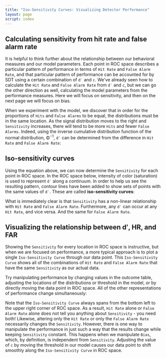 ```yaml
---
title: "Iso-Sensitivity Curves: Visualizing Detector Performance"
layout: page
script: index
---
```


## Calculating sensitivity from hit rate and false alarm rate

It is helpful to think further about the relationship between our behavioral measures and our model
parameters. Each point in ROC space describes a particular pattern of performance in terms of
`Hit Rate` and `False Alarm Rate`, and that particular pattern of performance can be accounted for
by SDT using a certain combination of `d′` and `c`. We've already seen how to calculate the
`Hit Rate` and `False Alarm Rate` from `d′` and `c`, but we can go the other direction as well,
calculating the model parameters from the performance measures. Here we will focus on sensitivity,
and then on the next page we will focus on bias.

<sdt-example-interactive order="trm">
  <sdt-model interactive threshold bias distributions sensitivity color="outcome"></sdt-model>
</sdt-example-interactive>

When we experiment with the model, we discover that in order for the proportions of `Hits` and
`False Alarms` to be equal, the distributions must be in the same location. As the signal
distribution moves to the right and `Sensitivity` increases, there will tend to be more `Hits` and
fewer `False Alarms`. Indeed, using the inverse cumulative distribution function of the normal
distribution, <span class="math-greek">Φ</span><sup class="exp">−1</sup>, `d′` can be determined
from the difference in `Hit Rate` and `False Alarm Rate`:

<sdt-equation-hrfar2d></sdt-equation-hrfar2d>

<sdt-equation-hrfar2d numeric interactive hit-rate=".5" false-alarm-rate=".5">
  </sdt-equation-hrfar2d>

## Iso-sensitivity curves

Using the equation above, we can now determine the `Sensitivity` for each point in ROC space. In the
ROC space below, intensity of color (saturation) is used to represent `d′` along a continuum. In
order to help us see the resulting pattern, contour lines have been added to show sets of points
with the same values of `d′`. These are called **iso-sensitivity curves**:

<sdt-example-interactive>
  <roc-space contour="sensitivity" point="none" iso-d="none" iso-c="none"></roc-space>
</sdt-example-interactive>

What is immediately clear is that `Sensitivity` has a non-linear relationship with `Hit Rate` and
`False Alarm Rate`. Furthermore, any `d′` can occur at any `Hit Rate`, and vice versa. And the same
for `False Alarm Rate`.

## Visualizing the relationship between <span class="math-var">d′</span>, HR, and FAR

Showing the `Sensitivity` for every location in ROC space is instructive, but when we are focused on
performance, a more typical approach is to plot a single `Iso-Sensitivity Curve` through our data
point. This `Iso-Sensitivity Curve` shows all of the combinations of `Hit Rate` and
`False Alarm Rate` that have the same `Sensitivity` as our actual data.

Try manipulating performance by changing values in the outcome table, adjusting the locations of the
distributions or threshold in the model, or by directly moving the data point in ROC space. All of
the other representations of performance change simultaneously:

<sdt-example-interactive order="trm">
  <sdt-table interactive numeric summary="stimulusRates accuracy" hits="80" misses="20"
    false-alarms="10" correct-rejections="90"></sdt-table>
  <roc-space interactive point="all" iso-d="all" iso-c="none"></roc-space>
  <sdt-model interactive threshold bias distributions sensitivity color="outcome"></sdt-model>
</sdt-example-interactive>

Note that the `Iso-Sensitivity Curve` always spans from the bottom left to the upper right corner of
ROC space. As a result, `Hit Rate` alone or `False Alarm Rate` alone does not tell you anything
about `Sensitivity` - you need both! Likewise, altering only the `Hit Rate` or only the
`False Alarm Rate` necessarily changes the `Sensitivity`. However, there is one way to manipulate
the performance in just such a way that the results change while keeping `Sensitivity` constant.
This happens when we manipulate `Bias`, which, by definition, is independent from `Sensitivity`.
Adjusting the value of `c` by moving the threshold in our model causes our data point to shift
smoothly along the `Iso-Sensitivity Curve` in ROC space.
